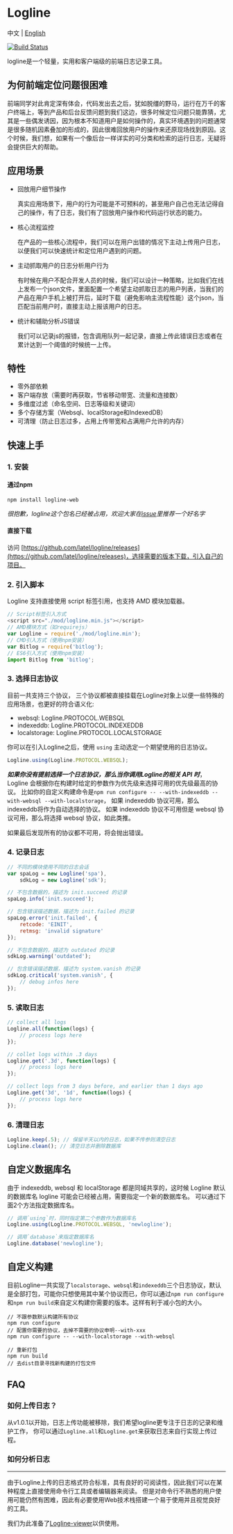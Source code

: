 Logline
=======

中文 | [English](https://github.com/latel/logline/blob/master/README.en_US.md)

[![Build Status][travis-image]][travis-url]

logline是一个轻量，实用和客户端级的前端日志记录工具。


为何前端定位问题很困难
-----------------
前端同学对此肯定深有体会，代码发出去之后，犹如脱缰的野马，运行在万千的客户终端上，等到产品和后台反馈问题到我们这边，很多时候定位问题只能靠猜，尤其是一些偶发诱因，因为根本不知道用户是如何操作的，真实环境遇到的问题通常是很多随机因素叠加的形成的，因此很难回放用户的操作来还原现场找到原因。这个时候，我们想，如果有一个像后台一样详实的可分类和检索的运行日志，无疑将会提供巨大的帮助。

应用场景
------

+ 回放用户细节操作

	真实应用场景下，用户的行为可能是不可预料的，甚至用户自己也无法记得自己的操作，有了日志，我们有了回放用户操作和代码运行状态的能力。

+ 核心流程监控

    在产品的一些核心流程中，我们可以在用户出错的情况下主动上传用户日志，以便我们可以快速统计和定位用户遇到的问题。

+ 主动抓取用户的日志分析用户行为

    有时候在用户不配合开发人员的时候，我们可以设计一种策略，比如我们在线上发布一个json文件，里面配置一个希望主动抓取日志的用户列表，当我们的产品在用户手机上被打开后，延时下载（避免影响主流程性能）这个json，当匹配当前用户时，直接主动上报该用户的日志。

+ 统计和辅助分析JS错误

    我们可以记录js的报错，包含调用队列一起记录，直接上传此错误日志或者在累计达到一个阈值的时候统一上传。

特性
---

+ 零外部依赖
+ 客户端存放（需要时再获取，节省移动带宽、流量和连接数）
+ 多维度过滤（命名空间、日志等级和关键词）
+ 多个存储方案（Websql、localStorage和IndexedDB）
+ 可清理（防止日志过多，占用上传带宽和占满用户允许的内存）

快速上手
------

### 1. 安装

#### 通过npm

``` shell
npm install logline-web
```

*很抱歉，logline这个包名已经被占用，欢迎大家在[issue](https://github.com/latel/logline/issues/7)里推荐一个好名字*

#### 直接下载
访问 [https://github.com/latel/logline/releases](https://github.com/latel/logline/releases)，选择需要的版本下载，引入自己的项目。


### 2. 引入脚本

Logline 支持直接使用 script 标签引用，也支持 AMD 模块加载器。

``` javascript
// Script标签引入方式
<script src="./mod/logline.min.js"></script>
// AMD模块方式（如requirejs）
var Logline = require('./mod/logline.min');
// CMD引入方式（使用npm安装）
var Bitlog = require('bitlog');
// ES6引入方式（使用npm安装）
import Bitlog from 'bitlog';
```

### 3. 选择日志协议

目前一共支持三个协议， 三个协议都被直接挂载在Logline对象上以便一些特殊的应用场景，也更好的符合语义化:

+ websql: Logline.PROTOCOL.WEBSQL
+ indexeddb: Logline.PROTOCOL.INDEXEDDB
+ localstorage: Logline.PROTOCOL.LOCALSTORAGE

你可以在引入Logline之后，使用 `using` 主动选定一个期望使用的日志协议。

``` javascript
Logline.using(Logline.PROTOCOL.WEBSQL);

```

***如果你没有提前选择一个日志协议，那么当你调用Logline的相关 API 时***，Logline 会根据你在构建时给定的参数作为优先级来选择可用的优先级最高的协议。
比如你的自定义构建命令是`npm run configure -- --with-indexeddb --with-websql --with-localstorage`，
如果 indexeddb 协议可用，那么indexeddb将作为自动选择的协议。
如果 indexeddb 协议不可用但是 websql 协议可用，那么将选择 websql 协议，如此类推。

如果最后发现所有的协议都不可用，将会抛出错误。

### 4. 记录日志

``` javascript
// 不同的模块使用不同的日志会话
var spaLog = new Logline('spa'),
	sdkLog = new Logline('sdk');

// 不包含数据的，描述为 init.succeed 的记录
spaLog.info('init.succeed');

// 包含错误描述数据，描述为 init.failed 的记录
spaLog.error('init.failed', {
	retcode: 'EINIT',
	retmsg: 'invalid signature'
});

// 不包含数据的，描述为 outdated 的记录
sdkLog.warning('outdated');

// 包含错误描述数据，描述为 system.vanish 的记录
sdkLog.critical('system.vanish', {
    // debug infos here
});
```

### 5. 读取日志

``` javascript
// collect all logs
Logline.all(function(logs) {
    // process logs here
});

// collet logs within .3 days
Logline.get('.3d', function(logs) {
    // process logs here
});

// collect logs from 3 days before, and earlier than 1 days ago
Logline.get('3d', '1d', function(logs) {
    // process logs here
});
```

### 6. 清理日志

``` javascript
Logline.keep(.5); // 保留半天以内的日志，如果不传参则清空日志
Logline.clean(); // 清空日志并删除数据库
```

自定义数据库名
---------
由于 indexeddb, websql 和 localStorage 都是同域共享的，这时候 Logline 默认的数据库名 logline 可能会已经被占用，需要指定一个新的数据库名。
可以通过下面2个方法指定数据库名。

``` javascript
// 调用`using`时，同时指定第二个参数作为数据库名
Logline.using(Logline.PROTOCOL.WEBSQL, 'newlogline');

// 调用`database`来指定数据库名
Logline.database('newlogline');
```


自定义构建
--------
目前Logline一共实现了`localstorage`、`websql`和`indexeddb`三个日志协议，默认是全部打包，可能你只想使用其中某个协议而已，你可以通过`npm run configure`和`npm run build`来自定义构建你需要的版本。这样有利于减小包的大小。

``` shell
// 不跟参数默认构建所有协议
npm run configure
// 配置你需要的协议，去掉不需要的协议申明--with-xxx
npm run configure -- --with-localstorage --with-websql

// 重新打包
npm run build
// 去dist目录寻找新构建的打包文件
```


FAQ
----

### 如何上传日志？
从v1.0.1以开始，日志上传功能被移除，我们希望logline更专注于日志的记录和维护工作，
你可以通过`Logline.all`和`Logline.get`来获取日志来自行实现上传过程。

### 如何分析日志
-------------
由于Logline上传的日志格式符合标准，具有良好的可阅读性，因此我们可以在某种程度上直接使用命令行工具或者编辑器来阅读。
但是对命令行不熟悉的用户使用可能仍然有困难，因此有必要使用Web技术栈搭建一个易于使用并且视觉良好的工具。

我们为此准备了[Logline-viewer]以供使用。



[travis-image]: https://api.travis-ci.org/latel/logline.svg
[travis-url]: https://travis-ci.org/latel/logline
[logline-viewer]: https://github.com/latel/logline-viewer
[logline-uploader]: https://github.com/latel/logline-uploader
